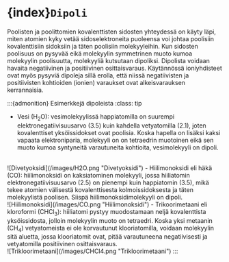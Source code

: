 # {index}`Dipoli`
Poolisten ja poolittomien kovalenttisten sidosten yhteydessä on käyty läpi, miten atomien kyky vetää sidoselektroneita puoleensa voi johtaa poolisiin kovalenttisiin sidoksiin ja täten poolisiin molekyyleihin. Kun sidosten poolisuus on pysyvää eikä molekyylin symmetrinen muoto kumoa molekyylin poolisuutta, molekyyliä kutsutaan dipoliksi. Dipolista voidaan havaita negatiivinen ja positiivinen osittaisvaraus. Käytännössä ioniyhdisteet ovat myös pysyviä dipoleja sillä erolla, että niissä negatiivisten ja positiivisten kohtioiden (ionien) varaukset ovat alkeisvarauksen kerrannaisia.

:::{admonition} Esimerkkejä dipoleista
:class: tip
- Vesi (H<sub>2</sub>O): vesimolekyylissä happiatomilla on suurempi elektronegatiivisuusarvo (3.5) kuin kahdella vetyatomilla (2.1), joten kovalenttiset yksöissidokset ovat poolisia. Koska hapella on lisäksi kaksi vapaata elektroniparia, molekyyli on on tetraedrin muotoinen eikä sen muoto kumoa syntyneitä varautuneita kohtioita, vesimolekyyli on dipoli.
<br>
![Divetyoksidi](/images/H2O.png "Divetyoksidi")
- Hiilimonoksidi eli häkä (CO): hiilimonoksidi on kaksiatominen molekyyli, jossa hiiliatomin elektronegatiivisuusarvo (2.5) on pienempi kuin happiatomin (3.5), mikä tekee atomien välisestä kovalenttisesta kolmoissidoksesta ja täten molekyylistä poolisen. Siispä hiilimonoksidimolekyyli on dipoli.
<br>
![Hiilimonoksidi](/images/CO.png "Hiilimonoksidi")
- Trikoorimetaani eli kloroformi (CHCl<sub>3</sub>): hiiliatomi pystyy muodostamaan neljä kovalenttista yksöissidosta, jolloin molekyylin muoto on tetraedri. Koska yksi metaanin (CH<sub>4</sub>) vetyatomeista ei ole korvautunut klooriatomilla, voidaan molekyylin sitä aluetta, jossa klooriatomit ovat, pitää varautuneena negatiivisesti ja vetyatomilla positiivinen osittaisvaraus.
<br>
![Trikloorimetaani](/images/CHCl4.png "Trikloorimetaani")
:::